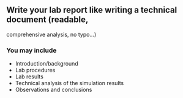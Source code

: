 ## Write your lab report like writing a technical document (readable,
comprehensive analysis, no typo…)
### You may include
- Introduction/background
- Lab procedures
- Lab results
- Technical analysis of the simulation results
- Observations and conclusions